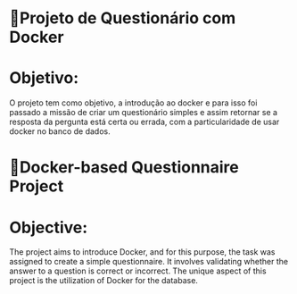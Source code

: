 # 🐋Projeto de Questionário com Docker

# Objetivo:

O projeto tem como objetivo, a introdução ao docker e para isso foi passado a missão de criar um questionário simples e assim retornar se a resposta da pergunta está certa ou errada, com a particularidade de usar docker no banco de dados.




# **🐋Docker-based Questionnaire Project**

# **Objective:**

The project aims to introduce Docker, and for this purpose, the task was assigned to create a simple questionnaire. It involves validating whether the answer to a question is correct or incorrect. The unique aspect of this project is the utilization of Docker for the database.